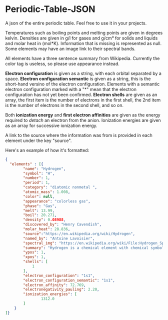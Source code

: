# Periodic-Table-JSON
A json of the entire periodic table. Feel free to use it in your projects.

Temperatures such as boiling points and melting points are given in degrees kelvin.  Densities are given in g/l for gases and g/cm³ for solids and liquids and molar heat in (mol*K).
Information that is missing is represented as null. Some elements may have an image link to their spectral bands.

All elements have a three sentence summary from Wikipedia. Currently the color tag is useless, so please use appearance instead.

**Electron configuration** is given as a string, with each orbital separated by a space.  **Electron configuration semantic** is given as a string, this is the short-hand versino of the electron configuration. Elements with a semantic electron configuration marked with a "*" mean that the electron configuration has not yet been confirmed. **Electron shells** are given as an array, the first item is the number of electrons in the first shell, the 2nd item is the number of electrons in the second shell, and so on.

Both **ionization energy** and **first electron affinities** are given as the energy required to *detach* an electron from the anion.  Ionization energies are given as an array for successive ionization energy.

A link to the source where the information was from is provided in each element under the key "source".

Here's an example of how it's formatted:
```json
{
  "elements" : [{
		"name": "Hydrogen",
		"symbol": "H",
		"number": 1,
		"period": 1,
		"category": "diatomic nonmetal ",
		"atomic_mass": 1.008,
		"color": null,
		"appearance": "colorless gas",
		"phase": "Gas",
		"melt": 13.99,
		"boil": 20.271,
		"density": 0.08988,
		"discovered_by": "Henry Cavendish",
		"molar_heat": 28.836,
		"source":"https://en.wikipedia.org/wiki/Hydrogen",
		"named_by": "Antoine Lavoisier",
		"spectral_img": "https://en.wikipedia.org/wiki/File:Hydrogen_Spectra.jpg",
		"summary": "Hydrogen is a chemical element with chemical symbol H and atomic number 1. With an atomic weight of 1.00794 u, hydrogen is the lightest element on the periodic table. Its monatomic form (H) is the most abundant chemical substance in the Universe, constituting roughly 75% of all baryonic mass.",
		"ypos": 1,
		"xpos": 1,
		"shells": [
		    1
		],
		"electron_configuration": "1s1",
        "electron_configuration_semantic": "1s1", 
		"electron_affinity": 72.769,
		"electronegativity_pauling": 2.20,
		"ionization_energies": [
				1312.0
		]
	}
]}
```

